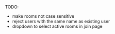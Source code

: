 TODO:
- make rooms not case sensitive
- reject users with the same name as existing user
- dropdown to select active rooms in join page